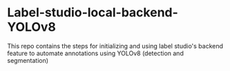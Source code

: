# Label-studio-local-backend-YOLOv8
This repo contains the steps for initializing and using label studio's backend feature to automate annotations using YOLOv8 (detection and segmentation)
